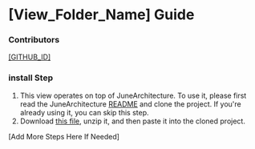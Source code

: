 # [View_Folder_Name] Guide

### Contributors
[[GITHUB_ID]](https://github.com/[GITHUB_ID])

### install Step

1. This view operates on top of JuneArchitecture. To use it, please first read the
   JuneArchitecture [README](https://github.com/melodysdreamj/JuneArchitecture) and clone the project. If you're already
   using it, you can skip this step.
2. Download [this file](https://june-arch-asset.pages.dev/popup/loading/[View_Folder_Name].zip), unzip it, and then
   paste it into the cloned project.

[Add More Steps Here If Needed]